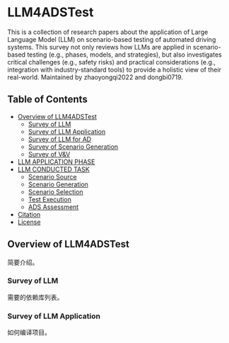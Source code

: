 # LLM4ADSTest
This is a collection of research papers about the application of Large Language Model (LLM) on scenario-based testing of automated driving systems. This survey not only reviews how LLMs are applied in scenario-based testing (e.g., phases, models, and strategies), but also investigates critical challenges (e.g., safety risks) and practical considerations (e.g., integration with industry-standard tools) to provide a holistic view of their real-world. Maintained by zhaoyongqi2022 and dongbi0719.

## Table of Contents 
- [Overview of LLM4ADSTest](#OverviewOfLLM4ADTest)
  - [Survey of LLM](#LLM)
  - [Survey of LLM Application](#LLM_Application)
  - [Survey of LLM for AD](#LLMforAD)
  - [Survey of Scenario Generation](#Scenario_Generation)
  - [Survey of V&V](#V&V)
- [LLM APPLICATION PHASE](#LLM_APPLICATION_PHASE)
- [LLM CONDUCTED TASK](#LLM_CONDUCTED_TASK)
  - [Scenario Source](#Scenario_Source)
  - [Scenario Generation](#Scenario_Generation)
  - [Scenario Selection](#Scenario_Selectio)
  - [Test Execution](#Test_Execution)
  - [ADS Assessment](#ADS_Assessment)
- [Citation](#Citation)
- [License](#License)

## Overview of LLM4ADSTest
简要介绍。

### Survey of LLM
需要的依赖库列表。

### Survey of LLM Application
如何编译项目。

